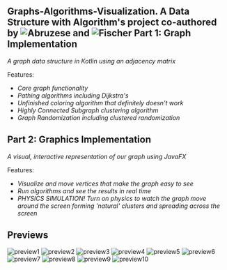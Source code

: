 Graphs-Algorithms-Visualization. A Data Structure with Algorithm's project co-authored by ![Abruzese](https://github.com/labruzese) and ![Fischer](https://github.com/PaulTsemingFischer)
Part 1: Graph Implementation
-
_A graph data structure in Kotlin using an adjacency matrix_

Features:
- _Core graph functionality_
- _Pathing algorithms including Dijkstra's_
- _Unfinished coloring algorithm that definitely doesn't work_
- _Highly Connected Subgraph clustering algorithm_
- _Graph Randomization including clustered randomization_  

Part 2: Graphics Implementation
-
_A visual, interactive representation of our graph using JavaFX_

Features:
- _Visualize and move vertices that make the graph easy to see_
- _Run algorithms and see the results in real time_
- _PHYSICS SIMULATION! Turn on physics to watch the graph move around the screen forming 'natural' clusters and spreading across the screen_


Previews
-
![preview1](https://github.com/PaulTsemingFischer/GraphPathing/assets/117677296/c2779937-f17f-4278-8755-19c180cab40e)
![preview2](https://github.com/PaulTsemingFischer/GraphPathing/assets/117677296/09c658fc-254b-417f-a295-eca0e171a25a)
![preview3](https://github.com/PaulTsemingFischer/GraphPathing/assets/117677296/6ccc15fb-44dd-431b-b7ff-2e3d1e36297b)
![preview4](https://github.com/PaulTsemingFischer/GraphPathing/assets/117677296/59610730-f6fa-4cf4-8f02-3771ba11594f)
![preview5](https://github.com/PaulTsemingFischer/GraphPathing/assets/117677296/a9d1cf3a-374d-4f1d-93f4-02d3eef6fd1d)
![preview6](https://github.com/PaulTsemingFischer/GraphPathing/assets/117677296/a2cdcd2a-647b-4b94-8bd6-25a33299525b)
![preview7](https://github.com/PaulTsemingFischer/GraphPathing/assets/117677296/fa739cbb-ad00-43b0-b49c-09506c1f6ec1)
![preview8](https://github.com/PaulTsemingFischer/GraphPathing/assets/117677296/6781f24e-779e-462f-93cf-20896bc08ab3)
![preview9](https://github.com/PaulTsemingFischer/GraphPathing/assets/117677296/9bfeda91-7b2e-493d-bd7c-e694b5dd2111)
![preview10](https://github.com/PaulTsemingFischer/GraphPathing/assets/117677296/3bdcdd79-76c1-4b5f-a11f-dab9ad6a9f36)
